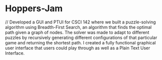 # Hoppers-Jam

// Developed a GUI and PTUI for CSCI 142 where we built a puzzle-solving algorithm using Breadth-First Search, an algorithm that finds the optimal path 
given a graph of nodes. The solver was made to adapt to different puzzles by recursively generating different configurations of that particular game 
and returning the shortest path. I created a fully functional graphical user interface that users could play through as well as a Plain Text User Interface.
